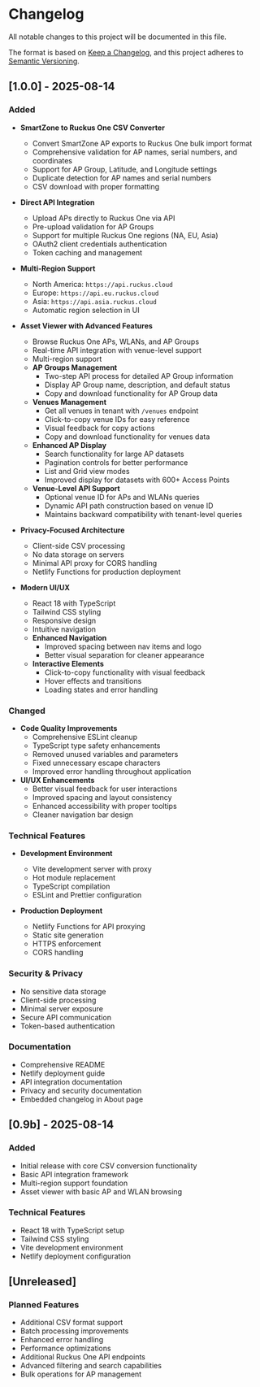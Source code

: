 # Changelog

All notable changes to this project will be documented in this file.

The format is based on [Keep a Changelog](https://keepachangelog.com/en/1.0.0/),
and this project adheres to [Semantic Versioning](https://semver.org/spec/v2.0.0.html).

## [1.0.0] - 2025-08-14

### Added
- **SmartZone to Ruckus One CSV Converter**
  - Convert SmartZone AP exports to Ruckus One bulk import format
  - Comprehensive validation for AP names, serial numbers, and coordinates
  - Support for AP Group, Latitude, and Longitude settings
  - Duplicate detection for AP names and serial numbers
  - CSV download with proper formatting

- **Direct API Integration**
  - Upload APs directly to Ruckus One via API
  - Pre-upload validation for AP Groups
  - Support for multiple Ruckus One regions (NA, EU, Asia)
  - OAuth2 client credentials authentication
  - Token caching and management

- **Multi-Region Support**
  - North America: `https://api.ruckus.cloud`
  - Europe: `https://api.eu.ruckus.cloud`
  - Asia: `https://api.asia.ruckus.cloud`
  - Automatic region selection in UI

- **Asset Viewer with Advanced Features**
  - Browse Ruckus One APs, WLANs, and AP Groups
  - Real-time API integration with venue-level support
  - Multi-region support
  - **AP Groups Management**
    - Two-step API process for detailed AP Group information
    - Display AP Group name, description, and default status
    - Copy and download functionality for AP Group data
  - **Venues Management**
    - Get all venues in tenant with `/venues` endpoint
    - Click-to-copy venue IDs for easy reference
    - Visual feedback for copy actions
    - Copy and download functionality for venues data
  - **Enhanced AP Display**
    - Search functionality for large AP datasets
    - Pagination controls for better performance
    - List and Grid view modes
    - Improved display for datasets with 600+ Access Points
  - **Venue-Level API Support**
    - Optional venue ID for APs and WLANs queries
    - Dynamic API path construction based on venue ID
    - Maintains backward compatibility with tenant-level queries

- **Privacy-Focused Architecture**
  - Client-side CSV processing
  - No data storage on servers
  - Minimal API proxy for CORS handling
  - Netlify Functions for production deployment

- **Modern UI/UX**
  - React 18 with TypeScript
  - Tailwind CSS styling
  - Responsive design
  - Intuitive navigation
  - **Enhanced Navigation**
    - Improved spacing between nav items and logo
    - Better visual separation for cleaner appearance
  - **Interactive Elements**
    - Click-to-copy functionality with visual feedback
    - Hover effects and transitions
    - Loading states and error handling

### Changed
- **Code Quality Improvements**
  - Comprehensive ESLint cleanup
  - TypeScript type safety enhancements
  - Removed unused variables and parameters
  - Fixed unnecessary escape characters
  - Improved error handling throughout application
- **UI/UX Enhancements**
  - Better visual feedback for user interactions
  - Improved spacing and layout consistency
  - Enhanced accessibility with proper tooltips
  - Cleaner navigation bar design

### Technical Features
- **Development Environment**
  - Vite development server with proxy
  - Hot module replacement
  - TypeScript compilation
  - ESLint and Prettier configuration

- **Production Deployment**
  - Netlify Functions for API proxying
  - Static site generation
  - HTTPS enforcement
  - CORS handling

### Security & Privacy
- No sensitive data storage
- Client-side processing
- Minimal server exposure
- Secure API communication
- Token-based authentication

### Documentation
- Comprehensive README
- Netlify deployment guide
- API integration documentation
- Privacy and security documentation
- Embedded changelog in About page

## [0.9b] - 2025-08-14

### Added
- Initial release with core CSV conversion functionality
- Basic API integration framework
- Multi-region support foundation
- Asset viewer with basic AP and WLAN browsing

### Technical Features
- React 18 with TypeScript setup
- Tailwind CSS styling
- Vite development environment
- Netlify deployment configuration

## [Unreleased]

### Planned Features
- Additional CSV format support
- Batch processing improvements
- Enhanced error handling
- Performance optimizations
- Additional Ruckus One API endpoints
- Advanced filtering and search capabilities
- Bulk operations for AP management
